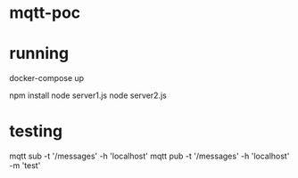 # mqtt-poc

# running

docker-compose up

npm install
node server1.js
node server2.js

# testing
mqtt sub -t '/messages' -h 'localhost'
mqtt pub -t '/messages' -h 'localhost' -m 'test'
